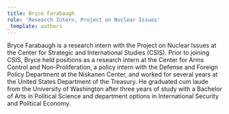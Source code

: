```yaml
---
title: Bryce Farabaugh
role: 'Research Intern, Project on Nuclear Issues'
_template: authors
---
```


Bryce Farabaugh is a research intern with the Project on Nuclear Issues at the Center for Strategic and International Studies (CSIS). Prior to joining CSIS, Bryce held positions as a research intern at the Center for Arms Control and Non-Proliferation, a policy intern with the Defense and Foreign Policy Department at the Niskanen Center, and worked for several years at the United States Department of the Treasury. He graduated cum laude from the University of Washington after three years of study with a Bachelor of Arts in Political Science and department options in International Security and Political Economy.
